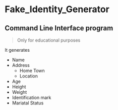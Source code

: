 # Fake_Identity_Generator

## Command Line Interface program

> Only for educational purposes

It generates 
- Name
- Address
  - Home Town
  - Location
- Age
- Height
- Weight
- Identification mark
- Mariatal Status
